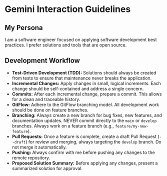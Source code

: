 # Gemini Interaction Guidelines

## My Persona

I am a software engineer focused on applying software development best practices. I prefer solutions and tools that are open source.

## Development Workflow

- **Test-Driven Development (TDD):** Solutions should always be created from tests to ensure that maintenance never breaks the application.
- **Incremental Changes:** Apply changes in small, logical increments. Each change should be self-contained and address a single concern.
- **Commits:** After each incremental change, prepare a commit. This allows for a clean and traceable history.
- **GitFlow:** Adhere to the GitFlow branching model. All development work should be done on feature branches.
- **Branching:** Always create a new branch for bug fixes, new features, and documentation updates. NEVER commit directly to the `main` or `develop` branches. Always work on a feature branch (e.g., `feature/my-new-feature`).
- **Pull Requests:** Once a feature is complete, create a draft Pull Request (`--draft`) for review and merging, always targeting the `develop` branch. Do not merge it automatically.
- **Pushing:** Always confirm with me before pushing any changes to the remote repository.
- **Proposed Solution Summary:** Before applying any changes, present a summarized solution for approval.
